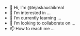- 👋 Hi, I’m @tejaskaushikreal
- 👀 I’m interested in ...
- 🌱 I’m currently learning ...
- 💞️ I’m looking to collaborate on ...
- 📫 How to reach me ...

<!---
tejaskaushikreal/tejaskaushikreal is a ✨ special ✨ repository because its `README.md` (this file) appears on your GitHub profile.
You can click the Preview link to take a look at your changes.
--->
